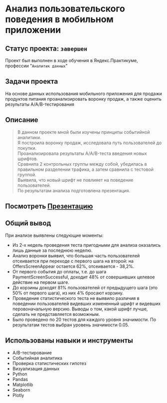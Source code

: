 # Анализ пользовательского поведения в мобильном приложении 
## Статус проекта: `завершен`
Проект был выполнен в ходе обучения в Яндекс.Практикуме, профессии "`Аналитик данных`"
##  Задачи проекта
На основе данных использования мобильного приложения для продажи продуктов питания проанализировать воронку продаж, а также оценить результаты A/A/B-тестирования 
## Описание 
> В данном проекте мной были изучены принципы событийной аналитики.   
> Я построила воронку продаж, исследовала путь пользователей до покупки.    
> Проанализировала результаты А/A/B-теста введения новых шрифтов.    
> Сравнила 2 контрольных группы между собой, убедилась в правильном разделении трафика, а затем сравнила с тестовой группой.   
> Выявила, что новый шрифт  не повлияет на поведение пользователей.   
> По результатам анализа подготовлена презентация.
## Посмотреть [Презентацию](https://drive.google.com/file/d/1NEMmdeUldYwd1fZkFZS_1KTQq43zrkRc/view?usp=sharing)
## Общий вывод
При анализе выявлены следующие моменты:

* Из 2-х недель проведения теста пригодными для анализа оказались лишь данные за последнюю неделю.
* Анализ воронки выявил, что большая часть пользователей отсеивается при переходе с первого шага на второй: на OffersScreenAppear остается 62%, отсеивается - 38,2%.
* От первого события до оплаты, т.е. до шага PaymentScreenSuccessful, доходит 48% от совершивших целевое действие на первом шаге.
* До корзины доходят 81% пользователей от предыдущего шага (это 50% от первого шага), из них 4% бросают корзину.
* Проведение статистического теста не выявило различия в поведении пользователей видевших измененный шрифт и видевших перовоначальную версию. Выводы о том, какой шрифт лучше, сделать не представляется возможным.
* Было проведено по 20 тестов для каждого уровня значимости. По результатам тестов выбран уровень значимости 0.05.

##  Использованы навыки и инструменты
* A/B-тестирование
* Событийная аналитика
* Проверка статистических гипотез
* Визуализация данных
* Python
* Pandas
* Matplotlib
* Seaborn
* Plotly
